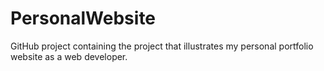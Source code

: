 # PersonalWebsite
GitHub project containing the project that illustrates my personal portfolio website as a web developer.
